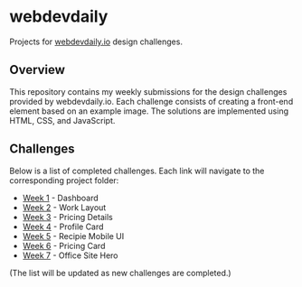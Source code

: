 # webdevdaily

Projects for [webdevdaily.io](https://webdevdaily.io) design challenges.

## Overview

This repository contains my weekly submissions for the design challenges provided by webdevdaily.io. Each challenge consists of creating a front-end element based on an example image. The solutions are implemented using HTML, CSS, and JavaScript.

## Challenges

Below is a list of completed challenges. Each link will navigate to the corresponding project folder:

- [Week 1](https://dashboard-jsimon.netlify.app/) - Dashboard
- [Week 2](https://work-layout.netlify.app/) - Work Layout
- [Week 3](https://pricing-details.netlify.app/) - Pricing Details
- [Week 4](https://profile-card-jsimon.netlify.app/) - Profile Card
- [Week 5](https://recipie-mobile-ui.netlify.app/) - Recipie Mobile UI
- [Week 6](https://pricing-table-jsimon.netlify.app/) - Pricing Card
- [Week 7](https://taupe-gumdrop-be0063.netlify.app/) - Office Site Hero


(The list will be updated as new challenges are completed.)

